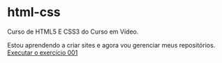 # html-css
 Curso de HTML5 E CSS3 do Curso em Vídeo.

 Estou aprendendo a criar sites e agora vou gerenciar meus repositórios.
<a href="https://gabrieldacostarodrigues.github.io/html-css/exerc%C3%ADcios/ex001/index.html">Executar o exercício 001</a>
